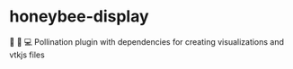 # honeybee-display
💐 🐝 :computer: Pollination plugin with dependencies for creating visualizations and vtkjs files
